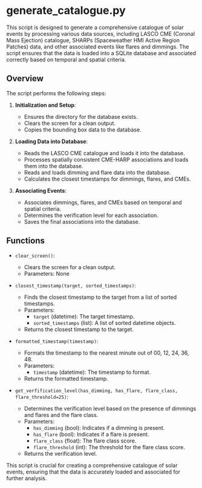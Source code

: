 # generate_catalogue.py

This script is designed to generate a comprehensive catalogue of solar events by processing various data sources, including LASCO CME (Coronal Mass Ejection) catalogue, SHARPs (Spaceweather HMI Active Region Patches) data, and other associated events like flares and dimmings. The script ensures that the data is loaded into a SQLite database and associated correctly based on temporal and spatial criteria.

## Overview

The script performs the following steps:

1. **Initialization and Setup**:
   - Ensures the directory for the database exists.
   - Clears the screen for a clean output.
   - Copies the bounding box data to the database.

2. **Loading Data into Database**:
   - Reads the LASCO CME catalogue and loads it into the database.
   - Processes spatially consistent CME-HARP associations and loads them into the database.
   - Reads and loads dimming and flare data into the database.
   - Calculates the closest timestamps for dimmings, flares, and CMEs.

3. **Associating Events**:
   - Associates dimmings, flares, and CMEs based on temporal and spatial criteria.
   - Determines the verification level for each association.
   - Saves the final associations into the database.

## Functions

- `clear_screen()`:
  - Clears the screen for a clean output.
  - Parameters: None

- `closest_timestamp(target, sorted_timestamps)`:
  - Finds the closest timestamp to the target from a list of sorted timestamps.
  - Parameters:
    - `target` (datetime): The target timestamp.
    - `sorted_timestamps` (list): A list of sorted datetime objects.
  - Returns the closest timestamp to the target.

- `formatted_timestamp(timestamp)`:
  - Formats the timestamp to the nearest minute out of 00, 12, 24, 36, 48.
  - Parameters:
    - `timestamp` (datetime): The timestamp to format.
  - Returns the formatted timestamp.

- `get_verfification_level(has_dimming, has_flare, flare_class, flare_threshold=25)`:
  - Determines the verification level based on the presence of dimmings and flares and the flare class.
  - Parameters:
    - `has_dimming` (bool): Indicates if a dimming is present.
    - `has_flare` (bool): Indicates if a flare is present.
    - `flare_class` (float): The flare class score.
    - `flare_threshold` (int): The threshold for the flare class score.
  - Returns the verification level.

This script is crucial for creating a comprehensive catalogue of solar events, ensuring that the data is accurately loaded and associated for further analysis.
